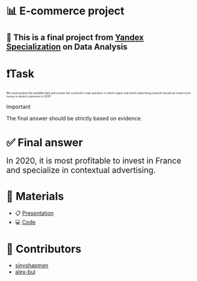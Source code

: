 <h1 align="left">📊 E-commerce project</h1>

<h2 align="left">🏁 This is a final project from <a href="https://lyceum.yandex.ru/#programs" target="_blank">Yandex Specialization</a> on Data Analysis</h2>

<h1 align="left">❗️Task</h1>

<span style="font-size:0.5em;">We need analyze the available data and answer the customer’s main question: in which region and which advertising channel should we invest more money to attract customers in 2020</span>

> [!IMPORTANT]
> The final answer should be strictly based on evidence.

<h1 align="left">✅ Final answer</h1>

<span style="font-size:1.5em;">In 2020, it is most profitable to invest in France and specialize in contextual advertising.</span>

<h1 align="left">📖 Materials</h1>

* 📋 <a href="https://docs.google.com/presentation/d/1-ar4gswswlc_CVQb0KD4OnZ85IVcP4fwFAJFxJufRLo/edit#slide=id.gedab296b82_0_25" target="_blank">Presentation</a>
* 💻 <a href="https://github.com/sinyshapmen/liceum_e-commerce/blob/main/main.ipynb" target="_blank">Code</a>

<h1 align="left">📰 Contributors</h1>

- <a href="https://github.com/sinyshapmen" target="_blank">sinyshapmen</a>
- <a href="https://github.com/alex-bul" target="_blank">alex-bul</a>
